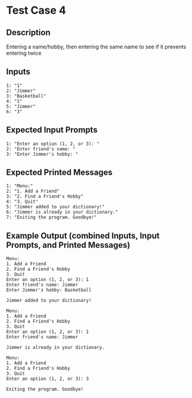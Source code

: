 # Test Case 4

## Description
Entering a name/hobby, then entering the same name to see if it prevents entering twice

## Inputs
```
1: "1"
2: "Jimmer"
3: "Basketball"
4: "1"
5: "Jimmer"
6: "3"
```

## Expected Input Prompts
```
1: "Enter an option (1, 2, or 3): "
2: "Enter friend's name: "
3: "Enter Jimmer's hobby: "
```

## Expected Printed Messages
```
1: "Menu:"
2: "1. Add a Friend"
3: "2. Find a Friend's Hobby"
4: "3. Quit"
5: "Jimmer added to your dictionary!"
6: "Jimmer is already in your dictionary."
7: "Exiting the program. Goodbye!"
```

## Example Output **(combined Inputs, Input Prompts, and Printed Messages)**
```
Menu:
1. Add a Friend
2. Find a Friend's Hobby
3. Quit
Enter an option (1, 2, or 3): 1
Enter friend's name: Jimmer
Enter Jimmer's hobby: Basketball

Jimmer added to your dictionary!

Menu:
1. Add a Friend
2. Find a Friend's Hobby
3. Quit
Enter an option (1, 2, or 3): 1
Enter friend's name: Jimmer

Jimmer is already in your dictionary.

Menu:
1. Add a Friend
2. Find a Friend's Hobby
3. Quit
Enter an option (1, 2, or 3): 3

Exiting the program. Goodbye!
```
